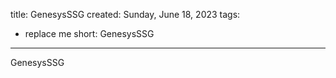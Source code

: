 title: GenesysSSG
created: Sunday, June 18, 2023
tags:
  - replace me
short: GenesysSSG
---
GenesysSSG